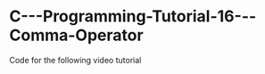 C---Programming-Tutorial-16---Comma-Operator
============================================

Code for the following video tutorial 
